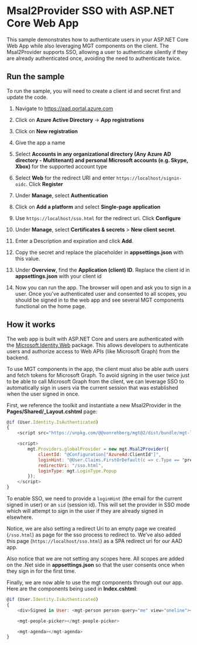 # Msal2Provider SSO with ASP.NET Core Web App

This sample demonstrates how to authenticate users in your ASP.NET Core Web App while also leveraging MGT components on the client. The Msal2Provider supports SSO, allowing a user to authenticate silently if they are already authenticated once, avoiding the need to authenticate twice.

## Run the sample

To run the sample, you will need to create a client id and secret first and update the code.

1. Navigate to https://aad.portal.azure.com

1. Click on **Azure Active Directory** -> **App registrations**

1. Click on **New registration**

1. Give the app a name

1. Select **Accounts in any organizational directory (Any Azure AD directory - Multitenant) and personal Microsoft accounts (e.g. Skype, Xbox)** for the supported account type

1. Select **Web** for the redirect URI and enter `https://localhost/signin-oidc`. Click **Register**

1. Under **Manage**, select **Authentication**

1. Click on **Add a platform** and select **Single-page application**

1. Use `https://localhost/sso.html` for the redirect uri. Click **Configure**

1. Under **Manage**, select **Certificates & secrets** > **New client secret**.

1. Enter a Description and expiration and click **Add**.

1. Copy the secret and replace the placeholder in **appsettings.json** with this value.

1. Under **Overview**, find the **Application (client) ID**. Replace the client id in **appsettings.json** with your client id

1. Now you can run the app. The browser will open and ask you to sign in a user. Once you've authenticated user and consented to all scopes, you should be signed in to the web app and see several MGT components functional on the home page.

## How it works

The web app is built with ASP.NET Core and users are authenticated with the [Microsoft.Identity.Web](https://www.nuget.org/packages/Microsoft.Identity.Web) package. This allows developers to authenticate users and authorize access to Web APIs (like Microsoft Graph) from the backend.

To use MGT components in the app, the client must also be able auth users and fetch tokens for Microsoft Graph. To avoid signing in the user twice just to be able to call Microsoft Graph from the client, we can leverage SSO to automatically sign in users via the current session that was established when the user signed in once.

First, we reference the toolkit and instantiate a new Msal2Provider in the **Pages/Shared/_Layout.cshtml** page:

```js
@if (User.Identity.IsAuthenticated)
{
    <script src="https://unpkg.com/@@vonrehberg/mgt@2/dist/bundle/mgt-loader.js"></script>

    <script>
        mgt.Providers.globalProvider = new mgt.Msal2Provider({
            clientId: "@Configuration["AzureAd:ClientId"]",
            loginHint: "@User.Claims.FirstOrDefault(c => c.Type == "preferred_username")?.Value",
            redirectUri: "/sso.html",
            loginType: mgt.LoginType.Popup
        });
    </script>
}
```

To enable SSO, we need to provide a `loginHint` (the email for the current signed in user) or an `sid` (session id). This will set the provider in SSO mode which will attempt to sign in the user if they are already signed in elsewhere.

Notice, we are also setting a redirect Uri to an empty page we created (`/sso.html`) as page for the sso process to redirect to. We've also added this page (`https://localhost/sso.html`) as a SPA redirect uri for our AAD app.

Also notice that we are not setting any scopes here. All scopes are added on the .Net side in **appsettings.json** so that the user consents once when they sign in for the first time.

Finally, we are now able to use the mgt components through out our app. Here are the components being used in **Index.cshtml**:

```js
@if (User.Identity.IsAuthenticated)
{
    <div>Signed in User: <mgt-person person-query="me" view="oneline"></mgt-person></div>

    <mgt-people-picker></mgt-people-picker>

    <mgt-agenda></mgt-agenda>
}
```
